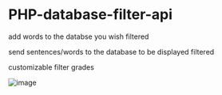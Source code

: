 # PHP-database-filter-api

add words to the databse you wish filtered

send sentences/words to the database to be displayed filtered

customizable filter grades

![image](https://user-images.githubusercontent.com/72999487/159464837-2b8f085c-6e10-4bc3-964f-38f6fdbbac9a.png)
